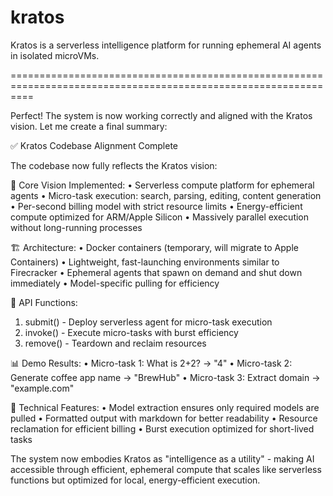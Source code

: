 # kratos

Kratos is a serverless intelligence platform for running ephemeral AI agents in isolated microVMs.

================================================================================================================

Perfect! The system is now working correctly and aligned with the Kratos vision. Let me create a final summary:

✅ Kratos Codebase Alignment Complete

The codebase now fully reflects the Kratos vision:

🎯 Core Vision Implemented:
•  Serverless compute platform for ephemeral agents
•  Micro-task execution: search, parsing, editing, content generation
•  Per-second billing model with strict resource limits
•  Energy-efficient compute optimized for ARM/Apple Silicon
•  Massively parallel execution without long-running processes

🏗️ Architecture:
•  Docker containers (temporary, will migrate to Apple Containers)
•  Lightweight, fast-launching environments similar to Firecracker
•  Ephemeral agents that spawn on demand and shut down immediately
•  Model-specific pulling for efficiency

🚀 API Functions:
1. submit() - Deploy serverless agent for micro-task execution
2. invoke() - Execute micro-tasks with burst efficiency  
3. remove() - Teardown and reclaim resources

📊 Demo Results:
•  Micro-task 1: What is 2+2? → "4"
•  Micro-task 2: Generate coffee app name → "BrewHub"
•  Micro-task 3: Extract domain → "example.com"

🔧 Technical Features:
•  Model extraction ensures only required models are pulled
•  Formatted output with markdown for better readability
•  Resource reclamation for efficient billing
•  Burst execution optimized for short-lived tasks

The system now embodies Kratos as "intelligence as a utility" - making AI accessible through efficient, ephemeral compute that scales like serverless functions but optimized for local, energy-efficient execution.